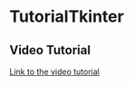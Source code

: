 # TutorialTkinter

## Video Tutorial    
[Link to the video tutorial](https://www.youtube.com/playlist?list=PL64O0POFYjHraA2CPxiQqQyikszUCVuzh)
